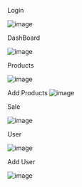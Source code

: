 Login

![image](https://github.com/WenDEVLIFE/Mherl-Management-System-PC/assets/117834496/bcf57a95-0b3f-433d-af3d-08d4ec8342dc)


DashBoard

![image](https://github.com/WenDEVLIFE/Mherl-Management-System-PC/assets/117834496/31c223ad-dd15-43eb-be97-7d3c5c441dd9)

Products

![image](https://github.com/WenDEVLIFE/Mherl-Management-System-PC/assets/117834496/c3f30dc8-a1e1-48f5-b4ab-48265275478c)

Add Products
![image](https://github.com/WenDEVLIFE/Mherl-Management-System-PC/assets/117834496/a0e415f1-87c3-408b-bbd8-39dc43b3a84e)

Sale

![image](https://github.com/WenDEVLIFE/Mherl-Management-System-PC/assets/117834496/53a4f84a-e188-4bfd-895c-ea51687fb955)


User


![image](https://github.com/WenDEVLIFE/Mherl-Management-System-PC/assets/117834496/48b9387c-b0cf-4412-aeb7-037490747942)


Add User


![image](https://github.com/WenDEVLIFE/Mherl-Management-System-PC/assets/117834496/12c05027-e073-4f58-aeaa-aab33d5bb919)
